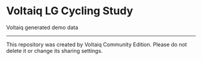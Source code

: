 # Voltaiq LG Cycling Study

Voltaiq generated demo data

---

This repository was created by Voltaiq Community Edition. Please do not delete it or change its
sharing settings.
